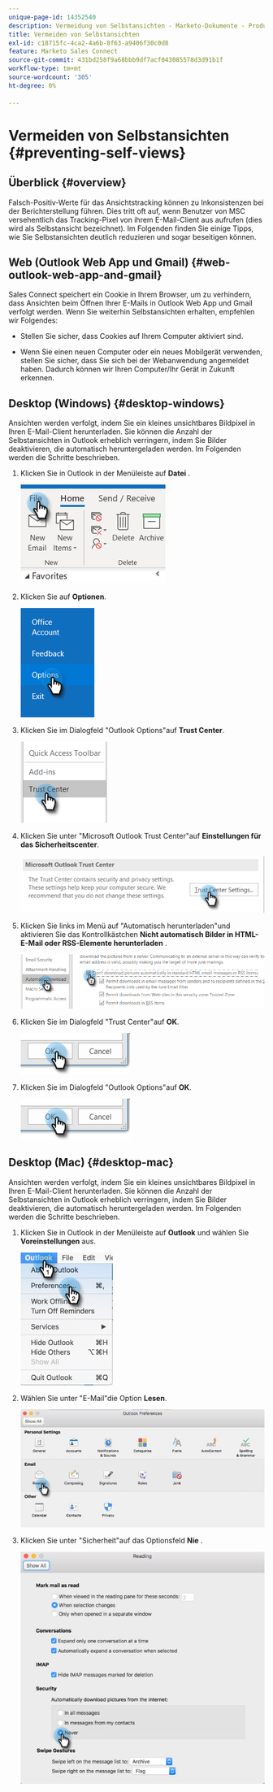 ```yaml
---
unique-page-id: 14352540
description: Vermeidung von Selbstansichten - Marketo-Dokumente - Produktdokumentation
title: Vermeiden von Selbstansichten
exl-id: c18715fc-4ca2-4a6b-8f63-a9406f30c0d8
feature: Marketo Sales Connect
source-git-commit: 431bd258f9a68bbb9df7acf043085578d3d91b1f
workflow-type: tm+mt
source-wordcount: '305'
ht-degree: 0%

---
```


# Vermeiden von Selbstansichten {#preventing-self-views}

## Überblick {#overview}

Falsch-Positiv-Werte für das Ansichtstracking können zu Inkonsistenzen bei der Berichterstellung führen. Dies tritt oft auf, wenn Benutzer von MSC versehentlich das Tracking-Pixel von ihrem E-Mail-Client aus aufrufen (dies wird als Selbstansicht bezeichnet). Im Folgenden finden Sie einige Tipps, wie Sie Selbstansichten deutlich reduzieren und sogar beseitigen können.

## Web (Outlook Web App und Gmail) {#web-outlook-web-app-and-gmail}

Sales Connect speichert ein Cookie in Ihrem Browser, um zu verhindern, dass Ansichten beim Öffnen Ihrer E-Mails in Outlook Web App und Gmail verfolgt werden. Wenn Sie weiterhin Selbstansichten erhalten, empfehlen wir Folgendes:

* Stellen Sie sicher, dass Cookies auf Ihrem Computer aktiviert sind.

* Wenn Sie einen neuen Computer oder ein neues Mobilgerät verwenden, stellen Sie sicher, dass Sie sich bei der Webanwendung angemeldet haben. Dadurch können wir Ihren Computer/Ihr Gerät in Zukunft erkennen.

## Desktop (Windows) {#desktop-windows}

Ansichten werden verfolgt, indem Sie ein kleines unsichtbares Bildpixel in Ihren E-Mail-Client herunterladen. Sie können die Anzahl der Selbstansichten in Outlook erheblich verringern, indem Sie Bilder deaktivieren, die automatisch heruntergeladen werden. Im Folgenden werden die Schritte beschrieben.

1. Klicken Sie in Outlook in der Menüleiste auf **Datei** .

   ![](assets/win-1.png)

1. Klicken Sie auf **Optionen**.

   ![](assets/win-2.png)

1. Klicken Sie im Dialogfeld &quot;Outlook Options&quot;auf **Trust Center**.

   ![](assets/win-3.png)

1. Klicken Sie unter &quot;Microsoft Outlook Trust Center&quot;auf **Einstellungen für das Sicherheitscenter**.

   ![](assets/win-4.png)

1. Klicken Sie links im Menü auf &quot;Automatisch herunterladen&quot;und aktivieren Sie das Kontrollkästchen **Nicht automatisch Bilder in HTML-E-Mail oder RSS-Elemente herunterladen** .

   ![](assets/win-5.png)

1. Klicken Sie im Dialogfeld &quot;Trust Center&quot;auf **OK**.

   ![](assets/win-6.png)

1. Klicken Sie im Dialogfeld &quot;Outlook Options&quot;auf **OK**.

   ![](assets/win-6.png)

## Desktop (Mac) {#desktop-mac}

Ansichten werden verfolgt, indem Sie ein kleines unsichtbares Bildpixel in Ihren E-Mail-Client herunterladen. Sie können die Anzahl der Selbstansichten in Outlook erheblich verringern, indem Sie Bilder deaktivieren, die automatisch heruntergeladen werden. Im Folgenden werden die Schritte beschrieben.

1. Klicken Sie in Outlook in der Menüleiste auf **Outlook** und wählen Sie **Voreinstellungen** aus.

   ![](assets/mac-1.png)

1. Wählen Sie unter &quot;E-Mail&quot;die Option **Lesen**.

   ![](assets/mac-2.png)

1. Klicken Sie unter &quot;Sicherheit&quot;auf das Optionsfeld **Nie** .

   ![](assets/mac-3.png)
